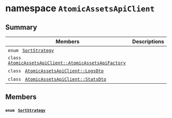 # namespace `AtomicAssetsApiClient` 

## Summary

 Members                        | Descriptions                                
--------------------------------|---------------------------------------------
`enum ` [`SortStrategy`](#namespace_atomic_assets_api_client_1a1a2688049f7c9dc4f77213ca78b6de0f)            | 
`class ` [`AtomicAssetsApiClient::AtomicAssetsApiFactory`](test/test-AtomicAssetsApiClient--AtomicAssetsApiFactory.md#class_atomic_assets_api_client_1_1_atomic_assets_api_factory) | 
`class ` [`AtomicAssetsApiClient::LogsDto`](test/test-AtomicAssetsApiClient--LogsDto.md#class_atomic_assets_api_client_1_1_logs_dto) | 
`class ` [`AtomicAssetsApiClient::StatsDto`](test/test-AtomicAssetsApiClient--StatsDto.md#class_atomic_assets_api_client_1_1_stats_dto) | 

## Members

#### `enum ` [`SortStrategy`](#namespace_atomic_assets_api_client_1a1a2688049f7c9dc4f77213ca78b6de0f) 

